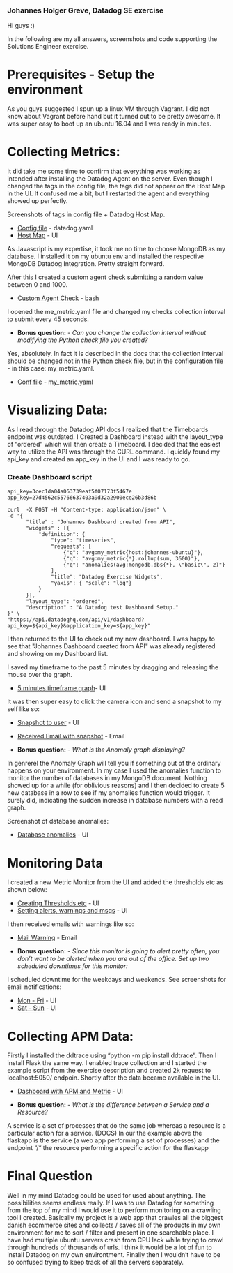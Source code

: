 ### Johannes Holger Greve, Datadog SE exercise

Hi guys :)

In the following are my all answers, screenshots and code supporting the Solutions Engineer exercise. 



# Prerequisites - Setup the environment
As you guys suggested I spun up a linux VM through Vagrant. I did not know about Vagrant before hand but it turned out to be pretty awesome. It was super easy to boot up an ubuntu 16.04 and I was ready in minutes.



# Collecting Metrics:
It did take me some time to confirm that everything was working as intended after installing the Datadog Agent on the server. Even though I changed the tags in the config file, the tags did not appear on the Host Map in the UI. It confused me a bit, but I restarted the agent and everything showed up perfectly.

Screenshots of tags in config file + Datadog Host Map.

* [Config file](https://www.flickr.com/photos/169604646@N06/47588884921/in/dateposted-public/) - datadog.yaml
* [Host Map](https://www.flickr.com/photos/169604646@N06/33711941608/in/dateposted-public/) - UI


As Javascript is my expertise, it took me no time to choose MongoDB as my database. I installed it on my ubuntu env and installed the respective MongoDB Datadog Integration. Pretty straight forward.

After this I created a custom agent check submitting a random value between 0 and 1000.
* [Custom Agent Check](https://www.flickr.com/photos/169604646@N06/32646412017/in/dateposted-public/) - bash

I opened the me_metric.yaml file and changed my checks collection interval to submit every 45 seconds.

* **Bonus question:** - *Can you change the collection interval without modifying the Python check file you created?*

Yes, absolutely. In fact it is described in the docs that the collection interval should be changed not in the Python check file, but in the configuration file - in this case: my_metric.yaml.

* [Conf file](https://www.flickr.com/photos/169604646@N06/47588884821/in/dateposted-public/) - my_metric.yaml



# Visualizing Data:
As I read through the Datadog API docs I realized that the Timeboards endpoint was outdated. I Created a Dashboard instead with the layout_type of “ordered” which will then create a Timeboard. I decided that the easiest way to utilize the API was through the CURL command. I quickly found my api_key and created an app_key in the UI and I was ready to go.


### Create Dashboard script 
```
api_key=3cec1da04a063739eaf5f07173f5467e
app_key=27d4562c55766637403a9d32a2900ece26b3d86b

curl  -X POST -H "Content-type: application/json" \
-d '{
      "title" : "Johannes Dashboard created from API",
      "widgets" : [{
          "definition": {
              "type": "timeseries",
              "requests": [
                  {"q": "avg:my_metric{host:johannes-ubuntu}"},
                  {"q": "avg:my_metric{*}.rollup(sum, 3600)"},
                  {"q": "anomalies(avg:mongodb.dbs{*}, \"basic\", 2)"}
              ],
              "title": "Datadog Exercise Widgets",
              "yaxis": { "scale": "log"}
          }
      }],
      "layout_type": "ordered",
      "description" : "A Datadog test Dashboard Setup."
}' \
"https://api.datadoghq.com/api/v1/dashboard?api_key=${api_key}&application_key=${app_key}"
```

I then returned to the UI to check out my new dashboard. I was happy to see that "Johannes Dashboard created from API" was already registered and showing on my Dashboard list.

I saved my timeframe to the past 5 minutes by dragging and releasing the mouse over the graph.
* [5 minutes timeframe graph](https://www.flickr.com/photos/169604646@N06/47588885341/in/dateposted-public/)- UI

It was then super easy to click the camera icon and send a snapshot to my self like so:
* [Snapshot to user](https://www.flickr.com/photos/169604646@N06/32646411937/in/dateposted-public/) - UI
* [Received Email with snapshot](https://www.flickr.com/photos/169604646@N06/33711941588/in/dateposted-public/) - Email


* **Bonus question:** - *What is the Anomaly graph displaying?*

In genrerel the Anomaly Graph will tell you if something out of the ordinary happens on your environment. In my case I used the anomalies function to monitor the number of databases in my MongoDB document. Nothing showed up for a while (for oblivious reasons) and I then decided to create 5 new database in a row to see if my anomalies function would trigger. It surely did, indicating the sudden increase in database numbers with a read graph.

Screenshot of database anomalies:

* [Database anomalies](https://www.flickr.com/photos/169604646@N06/33711941668/in/dateposted-public/) - UI



# Monitoring Data
I created a new Metric Monitor from the UI and added the thresholds etc as shown below:

* [Creating Thresholds etc](https://www.flickr.com/photos/169604646@N06/46673508525/in/dateposted-public/) - UI
* [Setting alerts, warnings and msgs](https://www.flickr.com/photos/169604646@N06/46673508445/in/dateposted-public/) - UI

I then received emails with warnings like so:

* [Mail Warning](https://www.flickr.com/photos/169604646@N06/33711941618/in/dateposted-public/) - Email

* **Bonus question:** - *Since this monitor is going to alert pretty often, you don’t want to be alerted when you are out of the office. Set up two scheduled downtimes for this monitor:*

I scheduled downtime for the weekdays and weekends. See screenshots for email notifications:

* [Mon - Fri](https://www.flickr.com/photos/169604646@N06/47588885001/in/dateposted-public/) - UI
* [Sat - Sun](https://www.flickr.com/photos/169604646@N06/33711941628/in/dateposted-public/) - UI



# Collecting APM Data:
Firstly I installed the ddtrace using “python -m pip install ddtrace”. Then I install Flask the same way. I enabled trace collection and  I started the example script from the exercise description and created 2k request to localhost:5050/ endpoin. Shortly after the data became available in the UI. 

* [Dashboard with APM and Metric](https://www.flickr.com/photos/169604646@N06/47588885041/in/dateposted-public/) - UI


* **Bonus question:** - *What is the difference between a Service and a Resource?*

A service is a set of processes that do the same job whereas a resource is a particular action for a service. (DOCS) In our the example above the flaskapp is the service (a web app performing a set of processes) and the endpoint “/“ the resource performing a specific action for the flaskapp


# Final Question
Well in my mind Datadog could be used for used about anything. The possibilities seems endless really. If I was to use Datadog for something from the top of my mind I would use it to perform monitoring on a crawling tool I created. Basically my project is a web app that crawles all the biggest danish ecommerce sites and collects / saves all of the products in my own environment for me to sort / filter and present in one searchable place. I have had multiple ubuntu servers crash from CPU lack while trying to crawl through hundreds of thousands of urls. I think it would be a lot of fun to install Datadog on my own environtment. Finally then I wouldn’t have to be so confused trying to keep track of all the servers separately.




